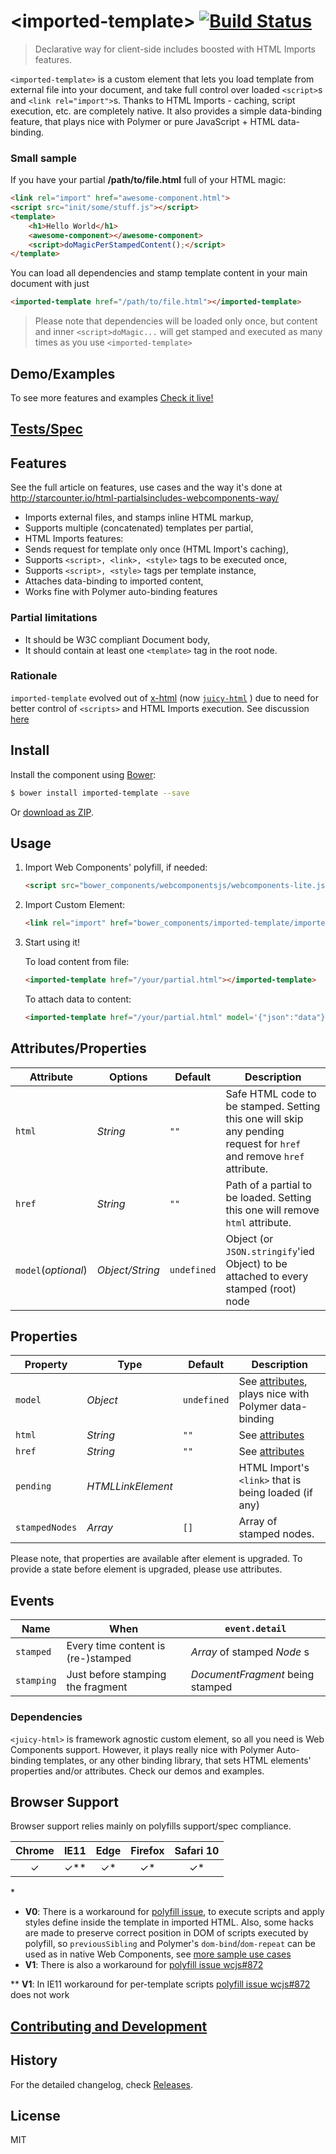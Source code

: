 &lt;imported-template&gt; [![Build Status](https://travis-ci.org/Juicy/imported-template.svg?branch=master)](https://travis-ci.org/Juicy/imported-template)
==============
> Declarative way for client-side includes boosted with HTML Imports features.

`<imported-template>` is a custom element that lets you load template from external file into your document, and take full control over loaded `<script>`s and `<link rel="import">`s. Thanks to HTML Imports - caching, script execution, etc. are completely native.
It also provides a simple data-binding feature, that plays nice with Polymer or pure JavaScript + HTML data-binding.

### Small sample

If you have your partial **/path/to/file.html** full of your HTML magic:
```html
<link rel="import" href="awesome-component.html">
<script src="init/some/stuff.js"></script>
<template>
	<h1>Hello World</h1>
	<awesome-component></awesome-component>
	<script>doMagicPerStampedContent();</script>
</template>
```
You can load all dependencies and stamp template content in your main document with just
```html
<imported-template href="/path/to/file.html"></imported-template>
```

> Please note that dependencies will be loaded only once, but content and inner `<script>doMagic...` will get stamped and executed as many times as you use `<imported-template>`

## Demo/Examples

To see more features and examples
[Check it live!](http://juicy.github.io/imported-template/examples/index.html)

## [Tests/Spec](http://juicy.github.io/imported-template/test/)

## Features
See the full article on features, use cases and the way it's done at http://starcounter.io/html-partialsincludes-webcomponents-way/

 - Imports external files, and stamps inline HTML markup,
 - Supports multiple (concatenated) templates per partial,
 - HTML Imports features:
  - Sends request for template only once (HTML Import's caching),
  - Supports `<script>, <link>, <style>` tags to be executed once,
  - Supports `<script>, <style>` tags per template instance,
 - Attaches data-binding to imported content,
 - Works fine with Polymer auto-binding features


### Partial limitations

 - It should be W3C compliant Document body,
 - It should contain at least one `<template>` tag in the root node.

### Rationale

`imported-template` evolved out of [x-html](https://github.com/PuppetJs/x-html) (now [`juicy-html`](https://github.com/Juicy/juicy-html) ) due to need for better control of `<scripts>` and HTML Imports execution. See discussion [here](https://github.com/Juicy/juicy-html/issues/8)


## Install

Install the component using [Bower](http://bower.io/):

```sh
$ bower install imported-template --save
```

Or [download as ZIP](https://github.com/Juicy/imported-template/archive/master.zip).

## Usage

1. Import Web Components' polyfill, if needed:

    ```html
    <script src="bower_components/webcomponentsjs/webcomponents-lite.js"></script>
    ```

2. Import Custom Element:

    ```html
    <link rel="import" href="bower_components/imported-template/imported-template.html"/>
    ```

3. Start using it!

	To load content from file:
    ```html
    <imported-template href="/your/partial.html"></imported-template>
    ```
	To attach data to content:
    ```html
    <imported-template href="/your/partial.html" model='{"json":"data"}'></imported-template>
	```

## Attributes/Properties

Attribute           | Options         | Default     | Description
---                 | ---             | ---         | ---
`html`              | *String*		  | `""`	    | Safe HTML code to be stamped. Setting this one will skip any pending request for `href` and remove `href` attribute.
`href`              | *String*		  | `""`	    | Path of a partial to be loaded. Setting this one will remove `html` attribute.
`model`(_optional_) | *Object/String* | `undefined` | Object (or `JSON.stringify`'ied Object) to be attached to every stamped (root) node

## Properties

Property       | Type              | Default       | Description
---            | ---               | ---           | ---
`model`        | *Object*          | `undefined`   | See [attributes](#Attributes), plays nice with Polymer data-binding
`html`         | *String*          | `""`	       | See [attributes](#Attributes)
`href`         | *String*          | `""`	       | See [attributes](#Attributes)
`pending`      | *HTMLLinkElement* |               | HTML Import's `<link>` that is being loaded (if any)
`stampedNodes` | *Array*           | `[]`          | Array of stamped nodes.

Please note, that properties are available after element is upgraded.
To provide a state before element is upgraded, please use attributes.

## Events

Name       | When                               | `event.detail`
---        | ---                                | ---
`stamped`  | Every time content is (re-)stamped | *Array* of stamped *Node* s
`stamping` | Just before stamping the fragment  | *DocumentFragment*	being stamped

### Dependencies

`<juicy-html>` is framework agnostic custom element, so all you need is Web Components support. However, it plays really nice with Polymer Auto-binding templates, or any other binding library, that sets HTML elements' properties and/or attributes. Check our demos and examples.

## Browser Support

Browser support relies mainly on polyfills support/spec compliance.

| Chrome | IE11 | Edge | Firefox  | Safari 10 |
|:------:|:----:|:----:|:--------:|:--------:|
|  ✓     | ✓** | ✓*   | ✓*       | ✓*       |

\*
- **V0**: There is a workaround for [polyfill issue](https://github.com/webcomponents/webcomponentsjs/issues/470), to execute scripts and apply styles define inside the template in imported HTML. Also, some hacks are made to preserve correct position in DOM of scripts executed by polyfill, so `previousSibling` and Polymer's `dom-bind`/`dom-repeat` can be used as in native Web Components, see [more sample use cases](https://github.com/Juicy/imported-template/tree/master/test/use-cases)
- **V1**: There is also a workaround for [polyfill issue wcjs#872](https://github.com/webcomponents/webcomponentsjs/issues/872)

\*\* **V1**: In IE11 workaround for per-template scripts [polyfill issue wcjs#872](https://github.com/webcomponents/webcomponentsjs/issues/872) does not work


## [Contributing and Development](CONTRIBUTING.md)

## History

For the detailed changelog, check [Releases](https://github.com/Juicy/imported-template/releases).

## License

MIT
